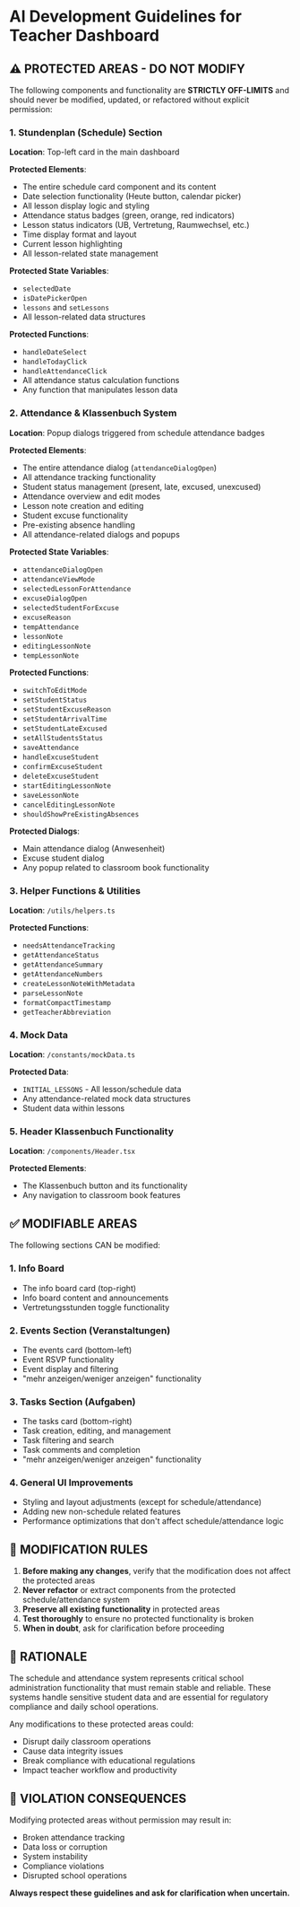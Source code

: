 # AI Development Guidelines for Teacher Dashboard

## ⚠️ PROTECTED AREAS - DO NOT MODIFY

The following components and functionality are **STRICTLY OFF-LIMITS** and should never be modified, updated, or refactored without explicit permission:

### 1. Stundenplan (Schedule) Section
**Location**: Top-left card in the main dashboard

**Protected Elements**:
- The entire schedule card component and its content
- Date selection functionality (Heute button, calendar picker)
- All lesson display logic and styling
- Attendance status badges (green, orange, red indicators)
- Lesson status indicators (UB, Vertretung, Raumwechsel, etc.)
- Time display format and layout
- Current lesson highlighting
- All lesson-related state management

**Protected State Variables**:
- `selectedDate`
- `isDatePickerOpen` 
- `lessons` and `setLessons`
- All lesson-related data structures

**Protected Functions**:
- `handleDateSelect`
- `handleTodayClick`
- `handleAttendanceClick`
- All attendance status calculation functions
- Any function that manipulates lesson data

### 2. Attendance & Klassenbuch System
**Location**: Popup dialogs triggered from schedule attendance badges

**Protected Elements**:
- The entire attendance dialog (`attendanceDialogOpen`)
- All attendance tracking functionality
- Student status management (present, late, excused, unexcused)
- Attendance overview and edit modes
- Lesson note creation and editing
- Student excuse functionality
- Pre-existing absence handling
- All attendance-related dialogs and popups

**Protected State Variables**:
- `attendanceDialogOpen`
- `attendanceViewMode`
- `selectedLessonForAttendance`
- `excuseDialogOpen`
- `selectedStudentForExcuse`
- `excuseReason`
- `tempAttendance`
- `lessonNote`
- `editingLessonNote`
- `tempLessonNote`

**Protected Functions**:
- `switchToEditMode`
- `setStudentStatus`
- `setStudentExcuseReason`
- `setStudentArrivalTime`
- `setStudentLateExcused`
- `setAllStudentsStatus`
- `saveAttendance`
- `handleExcuseStudent`
- `confirmExcuseStudent`
- `deleteExcuseStudent`
- `startEditingLessonNote`
- `saveLessonNote`
- `cancelEditingLessonNote`
- `shouldShowPreExistingAbsences`

**Protected Dialogs**:
- Main attendance dialog (Anwesenheit)
- Excuse student dialog
- Any popup related to classroom book functionality

### 3. Helper Functions & Utilities
**Location**: `/utils/helpers.ts`

**Protected Functions**:
- `needsAttendanceTracking`
- `getAttendanceStatus`
- `getAttendanceSummary`
- `getAttendanceNumbers`
- `createLessonNoteWithMetadata`
- `parseLessonNote`
- `formatCompactTimestamp`
- `getTeacherAbbreviation`

### 4. Mock Data
**Location**: `/constants/mockData.ts`

**Protected Data**:
- `INITIAL_LESSONS` - All lesson/schedule data
- Any attendance-related mock data structures
- Student data within lessons

### 5. Header Klassenbuch Functionality
**Location**: `/components/Header.tsx`

**Protected Elements**:
- The Klassenbuch button and its functionality
- Any navigation to classroom book features

## ✅ MODIFIABLE AREAS

The following sections CAN be modified:

### 1. Info Board
- The info board card (top-right)
- Info board content and announcements
- Vertretungsstunden toggle functionality

### 2. Events Section (Veranstaltungen)
- The events card (bottom-left)
- Event RSVP functionality
- Event display and filtering
- "mehr anzeigen/weniger anzeigen" functionality

### 3. Tasks Section (Aufgaben)
- The tasks card (bottom-right)  
- Task creation, editing, and management
- Task filtering and search
- Task comments and completion
- "mehr anzeigen/weniger anzeigen" functionality

### 4. General UI Improvements
- Styling and layout adjustments (except for schedule/attendance)
- Adding new non-schedule related features
- Performance optimizations that don't affect schedule/attendance logic

## 🔧 MODIFICATION RULES

1. **Before making any changes**, verify that the modification does not affect the protected areas
2. **Never refactor** or extract components from the protected schedule/attendance system
3. **Preserve all existing functionality** in protected areas
4. **Test thoroughly** to ensure no protected functionality is broken
5. **When in doubt**, ask for clarification before proceeding

## 📝 RATIONALE

The schedule and attendance system represents critical school administration functionality that must remain stable and reliable. These systems handle sensitive student data and are essential for regulatory compliance and daily school operations.

Any modifications to these protected areas could:
- Disrupt daily classroom operations
- Cause data integrity issues
- Break compliance with educational regulations
- Impact teacher workflow and productivity

## 🚨 VIOLATION CONSEQUENCES

Modifying protected areas without permission may result in:
- Broken attendance tracking
- Data loss or corruption
- System instability
- Compliance violations
- Disrupted school operations

**Always respect these guidelines and ask for clarification when uncertain.**